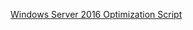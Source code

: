 [Windows Server 2016 Optimization Script](https://jgspiers.com/windows-server-2016-optimisation-script/%29)